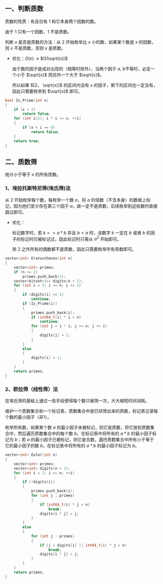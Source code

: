 ## 一、判断质数

质数的性质：有且仅有 $1$ 和它本身两个因数的数。

由于 $1$ 只有一个因数，$1$ 不是质数。

判断 $x$ 是否是质数的方法：从 $2$ 开始枚举比 $x$ 小的数，如果某个数是 $x$ 的因数，则 $x$ 不是质数，否则 $x$ 是质数。

-   优化：$O(n)$ -> $O(\sqrt{n})$ 

    由于数的因子是成对出现的（相等时除外），当两个因子 $a$, $b$不等时，必定一个小于 $\sqrt{x}$ 而另外一个大于 $\sqrt{x}$。

    所以如果 $[2， \sqrt{x}]$ 的区间内没有 $x$ 的因子，剩下的区间也一定没有，因此只需要枚举到 $\sqrt{x}$ 即可。

```c++
bool Is_Prime(int x)
{
    if (x < 2)
        return false;
    for (int i(2); i * i <= x; ++i)
    {
        if (x % i == 0)
            return false;
    }
    return true;
}
```

## 二、质数筛

统计小于等于 $x$ 的所有质数。

### 1、埃拉托斯特尼筛(埃氏筛)法

从 2 开始枚举每个数，每枚举一个数 $a$，将 $a$ 的倍数（不含本身）的数做上标记，因为他们至少存在第三个因子 $a$，故一定不是质数，后续枚举到这些数时直接跳过即可。

-   优化：

    标记数字时，若 $k == a * b$ 并且 $b < a$ 时，该数字 $k$ 一定在 $b$ 或者 $b$ 的因子的标记时已被标记过，因此标记时只需从 $a^2$ 开始即可。

    除 $2$ 之外所有的偶数都不是质数，因此只需要枚举所有奇数即可。

```c++
vector<int> Eratosthenes(int n)
{
    vector<int> primes;
    if (n >= 2)
        primes.push_back(2);
    vector<bitset<1>> digits(n + 1);
    for (int i = 3; i <= n; i += 2)
    {
        if (digits[i] == 1)
            continue;
        if (Is_Prime(i))
        {
            primes.push_back(i);
            if (int64_t(i) * i > n)
                continue;
            for (int j = i * i; j <= n; j += i)
            {
                digits[j] = 1;
            }
        }
        else
        {
            digits[i] = 1;
        }
    }
    return primes;
}
```

### 2、欧拉筛（线性筛）法

在埃氏筛的基础上通过一些手段使得每个数只被筛一次，大大缩短时间消耗。

维护一个质数集合和一个标记表，质数集合中放已经筛出来的质数，标记表记录每个数的最小因子（非$1$）。

枚举所有数，如果某个数 $a$ 的最小因子未被标记，则它是质数，将它放到质数集合中，然后遍历质数集合中的每个数 $b$，在标记表中将所有的 $a * b$ 的最小因子标记为 $b$；若 $a$ 的最小因子已被标记，则它是合数，遍历质数集合中所有小于等于它的最小因子的数 $b$，在标记表中将所有的 $a * b$ 的最小因子标记为 $b$。

```c++
vector<int> Euler(int n)
{
    vector<int> primes;
    vector<int> digits(n + 1);
    for (int i = 2; i <= n; ++i)
    {
        if (!digits[i])
        {
            primes.push_back(i);
            for (int j : primes)
            {
                if (int64_t(i) * j > n)
                    break;
                digits[i * j] = j;
            }
        }
        else
        {
            for (int j : primes)
            {
                if (j > digits[i] || int64_t(i) * j > n)
                    break;
                digits[i * j] = j;
            }
        }
    }
    return primes;
}
```

